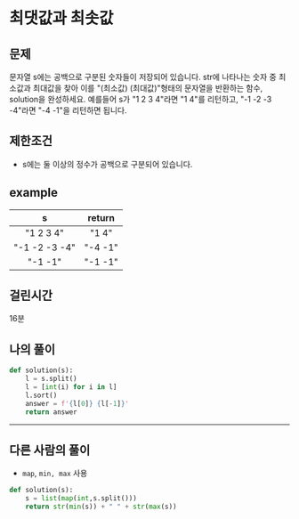 # 최댓값과 최솟값
## 문제
문자열 s에는 공백으로 구분된 숫자들이 저장되어 있습니다. str에 나타나는 숫자 중 최소값과 최대값을 찾아 이를 "(최소값) (최대값)"형태의 문자열을 반환하는 함수, solution을 완성하세요.
예를들어 s가 "1 2 3 4"라면 "1 4"를 리턴하고, "-1 -2 -3 -4"라면 "-4 -1"을 리턴하면 됩니다.

## 제한조건
- s에는 둘 이상의 정수가 공백으로 구분되어 있습니다.
## example

|s|return|
|:---:|:---:|
|"1 2 3 4"|"1 4"|
|"-1 -2 -3 -4"| "-4 -1" |
|"-1 -1"|"-1 -1"|

## 걸린시간
16분
## 나의 풀이
```python
def solution(s):
    l = s.split()
    l = [int(i) for i in l]
    l.sort()
    answer = f'{l[0]} {l[-1]}'
    return answer
```
---
## 다른 사람의 풀이
- `map`, `min, max` 사용
```python
def solution(s):
    s = list(map(int,s.split()))
    return str(min(s)) + " " + str(max(s))
```
